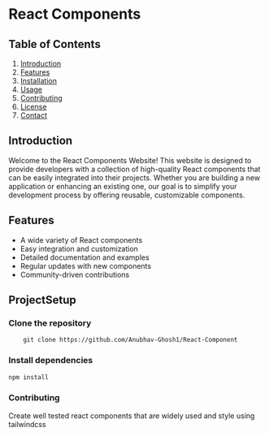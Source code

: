 # React Components

## Table of Contents
1. [Introduction](#introduction)
2. [Features](#features)
3. [Installation](#ProjectSetup)
4. [Usage](#usage)
5. [Contributing](#contributing)
6. [License](#license)
7. [Contact](#contact)

## Introduction
Welcome to the React Components Website! This website is designed to provide developers with a collection of high-quality React components that can be easily integrated into their projects. Whether you are building a new application or enhancing an existing one, our goal is to simplify your development process by offering reusable, customizable components.

## Features
- A wide variety of React components
- Easy integration and customization
- Detailed documentation and examples
- Regular updates with new components
- Community-driven contributions

## ProjectSetup

### Clone the repository
```
    git clone https://github.com/Anubhav-Ghosh1/React-Component
```
### Install dependencies
```bash
npm install
```

### Contributing
Create well tested react components that are widely used and style using tailwindcss
